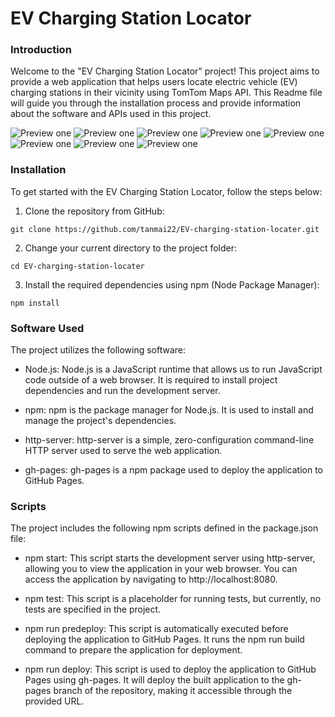 
# EV Charging Station Locator

### Introduction

Welcome to the "EV Charging Station Locator" project! This project aims to provide a web application that helps users locate electric vehicle (EV) charging stations in their vicinity using TomTom Maps API. This Readme file will guide you through the installation process and provide information about the software and APIs used in this project.

![Preview one](./app/static/preview/preview1.png)
![Preview one](./app/static/preview/preview2.png)
![Preview one](./app/static/preview/preview3.png)
![Preview one](./app/static/preview/preview4.png)
![Preview one](./app/static/preview/preview5.png)
![Preview one](./app/static/preview/preview6.png)
![Preview one](./app/static/preview/preview7.png)
![Preview one](./app/static/preview/preview8.png)

### Installation
To get started with the EV Charging Station Locator, follow the steps below:

1. Clone the repository from GitHub:
```
git clone https://github.com/tanmai22/EV-charging-station-locater.git
```

2. Change your current directory to the project folder:
```
cd EV-charging-station-locater
```

3. Install the required dependencies using npm (Node Package Manager):
```
npm install
```

### Software Used
The project utilizes the following software:

- Node.js: Node.js is a JavaScript runtime that allows us to run JavaScript code outside of a web browser. It is required to install project dependencies and run the development server.

- npm: npm is the package manager for Node.js. It is used to install and manage the project's dependencies.

- http-server: http-server is a simple, zero-configuration command-line HTTP server used to serve the web application.

- gh-pages: gh-pages is a npm package used to deploy the application to GitHub Pages.

### Scripts

The project includes the following npm scripts defined in the package.json file:

- npm start: This script starts the development server using http-server, allowing you to view the application in your web browser. You can access the application by navigating to http://localhost:8080.

- npm test: This script is a placeholder for running tests, but currently, no tests are specified in the project.

- npm run predeploy: This script is automatically executed before deploying the application to GitHub Pages. It runs the npm run build command to prepare the application for deployment.

- npm run deploy: This script is used to deploy the application to GitHub Pages using gh-pages. It will deploy the built application to the gh-pages branch of the repository, making it accessible through the provided URL.

